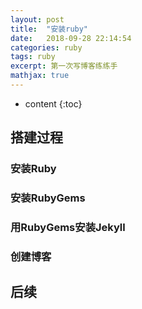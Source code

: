 ```yaml
---
layout: post
title:  "安装ruby"
date:   2018-09-28 22:14:54
categories: ruby
tags: ruby
excerpt: 第一次写博客练练手
mathjax: true
---
```


* content
{:toc}

## 搭建过程

### 安装Ruby

### 安装RubyGems

### 用RubyGems安装Jekyll

### 创建博客

## 后续